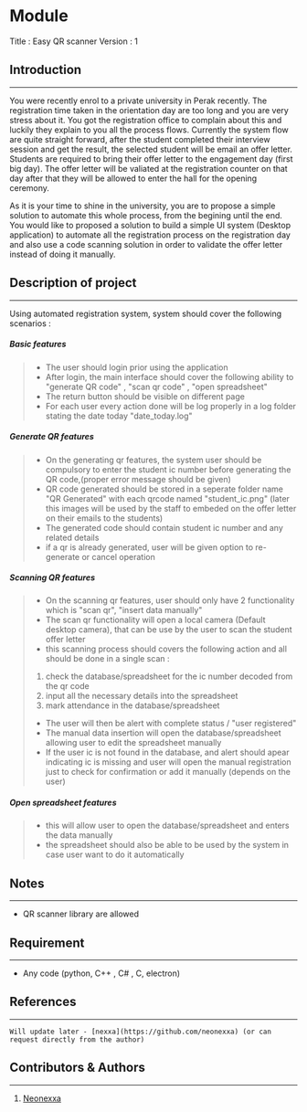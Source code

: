 # Module 

Title : Easy QR scanner
Version : 1

## Introduction
---
You were recently enrol to a private university in Perak recently. The registration time taken in the orientation day are too long and you are very stress about it. You got the registration office to complain about this and luckily they explain to you all the process flows. Currently the system flow are quite straight forward, after the student completed their interview session and get the result, the selected student will be email an offer letter. Students are required to bring their offer letter to the engagement day (first big day). The offer letter will be valiated at the registration counter on that day after that they will be allowed to enter the hall for the opening ceremony. 

As it is your time to shine in the university, you are to propose a simple solution to automate this whole process, from the begining until the end. You would like to proposed a solution to build a simple UI system (Desktop application) to automate all the registration process on the registration day and also use a code scanning solution in order to validate the offer letter instead of doing it manually. 

## Description of project
---
Using automated registration system, system should cover the following scenarios : 

##### Basic features

>- The user should login prior using the application 
>- After login, the main interface should cover the following ability to "generate QR code" , "scan qr code" , "open spreadsheet"
>- The return button should be visible on different page
>- For each user every action done will be log properly in a log folder stating the date today "date_today.log"

##### Generate QR features

>- On the generating qr features, the system user should be compulsory to enter the student ic number before generating the QR code,(proper error message should be given)
>- QR code generated should be stored in a seperate folder name "QR Generated" with each qrcode named "student_ic.png" (later this images will be used by the staff to embeded on the offer letter on their emails to the students)
>- The generated code should contain student ic number and any related details 
>- if a qr is already generated, user will be given option to re-generate or cancel operation

##### Scanning QR features

>- On the scanning qr features, user should only have 2 functionality which is "scan qr", "insert data manually"
>- The scan qr functionality will open a local camera (Default desktop camera), that can be use by the user to scan the student offer letter
>- this scanning process should covers the following action and all should be done in a single scan :
>  1. check the database/spreadsheet for the ic number decoded from the qr code
>  2. input all the necessary details into the spreadsheet
>  3. mark attendance in the database/spreadsheet
>- The user will then be alert with complete status / "user registered"
>- The manual data insertion will open the database/spreadsheet allowing user to edit the spreadsheet manually
>- If the user ic is not found in the database, and alert should apear indicating ic is missing and user will open the manual registration just to check for confirmation or add it manually (depends on the user)

##### Open spreadsheet features

>- this will allow user to open the database/spreadsheet and enters the data manually
>- the spreadsheet should also be able to be used by the system in case user want to do it automatically

## Notes
---
- QR scanner library are allowed 

## Requirement
---
- Any code (python, C++ , C# , C, electron)

## References
---
```
Will update later - [nexxa](https://github.com/neonexxa) (or can request directly from the author)
```

## Contributors & Authors
---
1. [Neonexxa](https://github.com/neonexxa)
